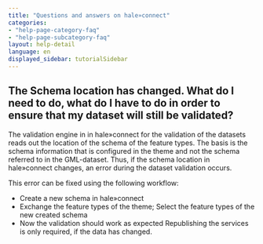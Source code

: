 ```yaml
---
title: "Questions and answers on hale»connect"
categories:
- "help-page-category-faq"
- "help-page-subcategory-faq"
layout: help-detail
language: en
displayed_sidebar: tutorialSidebar
---
```


<h2>The Schema location has changed. What do I need to do, what do I have to do in order to ensure that my dataset will still be validated?</h2>

The validation engine in in hale»connect for the validation of the datasets reads out the location of the schema of the feature types. 
The basis is the schema information that is configured in the theme and not the schema referred to in the GML-dataset. 
Thus, if the schema location in hale»connect changes, an error during the dataset validation occurs. 

This error can be fixed using the following workflow:
- Create a new schema in hale»connect
- Exchange the feature types of the theme; Select the feature types of the new created schema
- Now the validation should work as expected
Republishing the services is only required, if the data has changed. 
